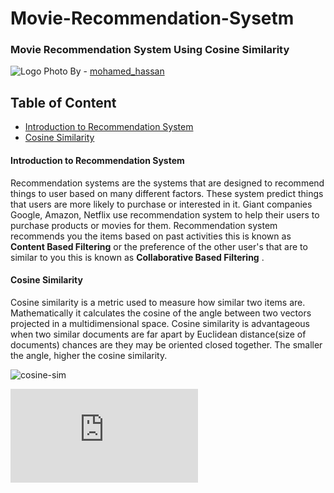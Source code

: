 # Movie-Recommendation-Sysetm

### Movie Recommendation System Using Cosine Similarity

![Logo](https://cdn.pixabay.com/photo/2017/06/02/22/01/dog-2367414_1280.png)
Photo By - [mohamed_hassan](https://pixabay.com/users/mohamed_hassan-5229782/)

## Table of Content
- [Introduction to Recommendation System](#introduction-to-recommendation-system)
- [Cosine Similarity](#cosine-similarity)

#### Introduction to Recommendation System
Recommendation systems are the systems that are designed to recommend things to user based on many different factors. These system predict things that users are more likely to purchase or interested in it. Giant companies Google, Amazon, Netflix use recommendation system to help their users to purchase products or movies for them. Recommendation system recommends you the items based on past activities this is known as __Content Based Filtering__ or the preference of the other user's that are to similar to you this is known as __Collaborative Based Filtering__ .

#### Cosine Similarity 
Cosine similarity is a metric used to measure how similar two items are. Mathematically it calculates the cosine of the angle between two vectors projected in a multidimensional space. Cosine similarity is advantageous when two similar documents are far apart by Euclidean distance(size of documents) chances are they may be oriented closed together. The smaller the angle, higher the cosine similarity.

![cosine-sim](https://github.com/garooda/Movie-Recommendation-Sysetm/blob/main/images/cosine%20sim%20%201.PNG)

![cosine-form1](http://www.sciweavers.org/tex2img.php?eq=1%20-%20cosine%20similarity%20%3D%20cosine%20distance&bc=White&fc=Black&im=jpg&fs=12&ff=arev&edit=0)

